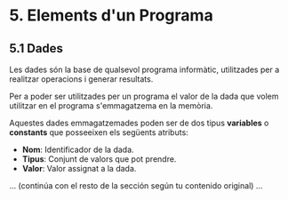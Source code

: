 # 5. Elements d'un Programa

## 5.1 Dades

Les dades són la base de qualsevol programa informàtic, utilitzades per a realitzar operacions i generar resultats.

Per a poder ser utilitzades per un programa el valor de la dada que volem utilitzar en el programa s'emmagatzema en la memòria.

Aquestes dades emmagatzemades poden ser de dos tipus **variables** o **constants** que posseeixen els següents atributs:

- **Nom**: Identificador de la dada.
- **Tipus**: Conjunt de valors que pot prendre.
- **Valor**: Valor assignat a la dada.

... (continúa con el resto de la sección según tu contenido original) ...
